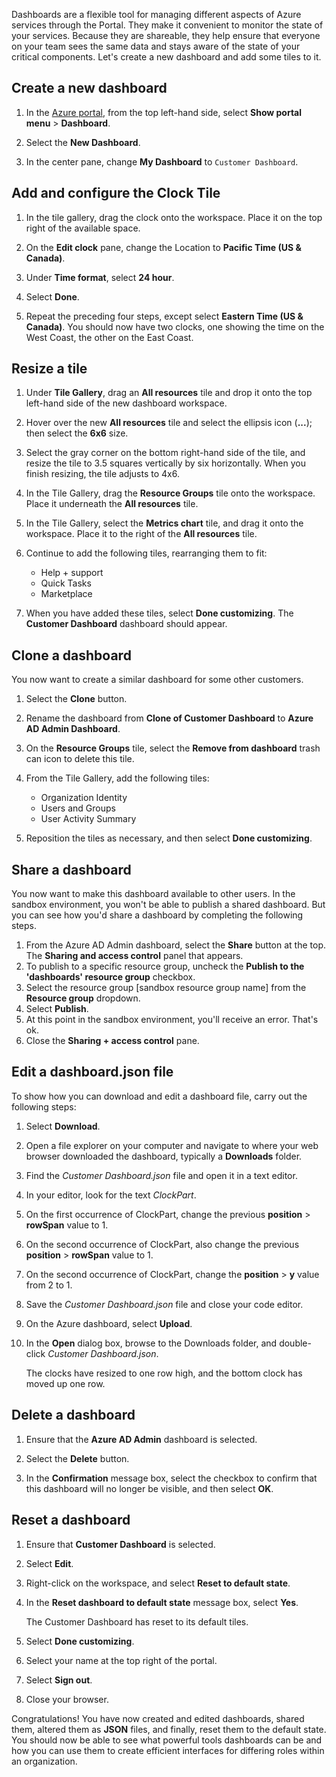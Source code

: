 Dashboards are a flexible tool for managing different aspects of Azure services through the Portal. They make it convenient to monitor the state of your services. Because they are shareable, they help ensure that everyone on your team sees the same data and stays aware of the state of your critical components. Let's create a new dashboard and add some tiles to it.

## Create a new dashboard

1. In the [Azure portal](https://portal.azure.com/learn.docs.microsoft.com?azure-portal=true), from the top left-hand side, select **Show portal menu** >  **Dashboard**.
1. Select the **New Dashboard**.

1. In the center pane, change **My Dashboard**  to `Customer Dashboard`.

## Add and configure the Clock Tile

1. In the tile gallery, drag the clock onto the workspace. Place it on the top right of the available space.

1. On the **Edit clock** pane, change the Location to **Pacific Time (US & Canada)**.

1. Under **Time format**, select **24 hour**.

1. Select **Done**.

1. Repeat the preceding four steps, except select **Eastern Time (US & Canada)**. You should now have two clocks, one showing the time on the West Coast, the other on the East Coast.

## Resize a tile

1. Under **Tile Gallery**, drag an **All resources** tile and drop it onto the top left-hand side of the new dashboard workspace.

1. Hover over the new **All resources** tile and select the ellipsis icon (**...**); then select the **6x6** size.

1. Select the gray corner on the bottom right-hand side of the tile, and resize the tile to 3.5 squares vertically by six horizontally. When you finish resizing, the tile adjusts to 4x6.

1. In the Tile Gallery, drag the **Resource Groups** tile onto the workspace. Place it underneath the **All resources** tile.

1. In the Tile Gallery, select the **Metrics chart** tile, and drag it onto the workspace. Place it to the right of the **All resources** tile.

1. Continue to add the following tiles, rearranging them to fit:

    - Help + support
    - Quick Tasks
    - Marketplace

1. When you have added these tiles, select **Done customizing**. The **Customer Dashboard** dashboard should appear.

## Clone a dashboard

You now want to create a similar dashboard for some other customers.

1. Select the **Clone** button.

1. Rename the dashboard from **Clone of Customer Dashboard** to **Azure AD Admin Dashboard**.

1. On the **Resource Groups** tile, select the **Remove from dashboard** trash can icon to delete this tile.

1. From the Tile Gallery, add the following tiles:

    - Organization Identity
    - Users and Groups
    - User Activity Summary

1. Reposition the tiles as necessary, and then select **Done customizing**.

## Share a dashboard

You now want to make this dashboard available to other users. In the sandbox environment, you won't be able to publish a shared dashboard. But you can see how you'd share a dashboard by completing the following steps.

1. From the Azure AD Admin dashboard, select the **Share** button at the top. The **Sharing and access control** panel that appears.
1. To publish to a specific resource group, uncheck the **Publish to the 'dashboards' resource group** checkbox.
1. Select the resource group <rgn>[sandbox resource group name]</rgn> from the **Resource group** dropdown.
1. Select **Publish**.
1. At this point in the sandbox environment, you'll receive an error. That's ok. 
1. Close the **Sharing + access control** pane.

## Edit a dashboard.json file

To show how you can download and edit a dashboard file, carry out the following steps:

1. Select **Download**.

1. Open a file explorer on your computer and navigate to where your web browser downloaded the dashboard, typically a **Downloads** folder.

1. Find the *Customer Dashboard.json* file and open it in a text editor.

1. In your editor, look for the text *ClockPart*.

1. On the first occurrence of ClockPart, change the previous **position** > **rowSpan** value to 1.

1. On the second occurrence of ClockPart, also change the previous **position** > **rowSpan** value to 1.

1. On the second occurrence of ClockPart, change the **position** > **y** value from 2 to 1.

1. Save the *Customer Dashboard.json* file and close your code editor.

1. On the Azure dashboard, select **Upload**.

1. In the **Open** dialog box, browse to the Downloads folder, and double-click *Customer Dashboard.json*.

    The clocks have resized to one row high, and the bottom clock has moved up one row.

## Delete a dashboard

1. Ensure that the **Azure AD Admin** dashboard is selected.

1. Select the **Delete** button.

1. In the **Confirmation** message box, select the checkbox to confirm that this dashboard will no longer be visible, and then select **OK**.

## Reset a dashboard

1. Ensure that **Customer Dashboard** is selected.

1. Select **Edit**.

1. Right-click on the workspace, and select **Reset to default state**.

1. In the **Reset dashboard to default state** message box, select **Yes**.

    The Customer Dashboard has reset to its default tiles.

1. Select **Done customizing**.

1. Select your name at the top right of the portal.

1. Select **Sign out**.

1. Close your browser.

Congratulations! You have now created and edited dashboards, shared them, altered them as **JSON** files, and finally, reset them to the default state. You should now be able to see what powerful tools dashboards can be and how you can use them to create efficient interfaces for differing roles within an organization.
